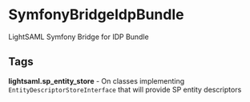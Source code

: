 # SymfonyBridgeIdpBundle

LightSAML Symfony Bridge for IDP Bundle

## Tags

**lightsaml.sp_entity_store** - On classes implementing ``EntityDescriptorStoreInterface`` that will provide SP entity descriptors
